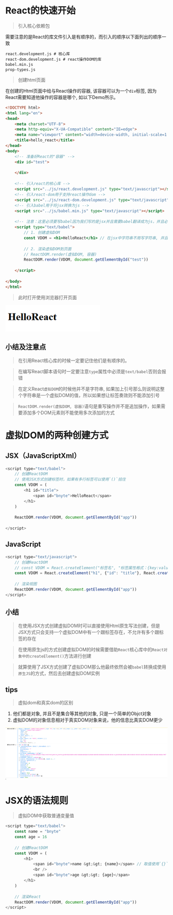# React的快速开始

> 引入核心依赖包

需要注意的是React的库文件引入是有顺序的，而引入的顺序以下面列出的顺序一致

```text
react.development.js # 核心库
react-dom.development.js # react操作DOM的库
babel.min.js
prop-types.js
```

> 创建html页面

在创建的Html页面中给与React操作的容器, 该容器可以为一个`div`标签, 因为React需要知道他操作的容器是哪个, 如以下Demo所示。

```html
<!DOCTYPE html>
<html lang="en">
<head>
    <meta charset="UTF-8">
    <meta http-equiv="X-UA-Compatible" content="IE=edge">
    <meta name="viewport" content="width=device-width, initial-scale=1.0">
    <title>hello_react</title>
</head>
<body>
    <!-- 准备好React的"容器" -->
    <div id="test">
        
    </div>

    <!-- 引入react的核心库 -->
    <script src="../js/react.development.js" type="text/javascript"></script>
    <!-- 引入react-dom用于支持react操作dom -->
    <script src="../js/react-dom.development.js" type="text/javascript"></script>
    <!-- 引入babel用于将jsx转换为js -->
    <script src="../js/babel.min.js" type="text/javascript"></script>

    <!-- 注意：这里必须要写babel因为我们写的是jsx并且需要babel翻译成为js，并且必须写，因为不写默认是js -->
    <script type="text/babel">
        // 1. 创建虚拟DOM
        const VDOM = <h1>HelloReact</h1> // 在jsx中字符串不用写字符串, 并且是一定的，因为他不是字符串，他是React的虚拟DOM

        // 2. 渲染虚拟DOM到页面
        // ReactDOM.render(虚拟DOM, 容器)
        ReactDOM.render(VDOM, document.getElementById("test"))

    </script>
    
</body>
</html>
```

> 此时打开使用浏览器打开页面

![01](note_image/01.png)

## 小结及注意点

> 在引用React核心库的时候一定要记住他们是有顺序的。

> 在编写React脚本语句时一定要注意`type`属性中必须是`text/babel`否则会报错

> 在定义React`虚拟DOM`的时候他并不是字符串, 如果加上引号那么则说明这整个字符串是一个虚拟DOM的值，所以如果想让标签奏效则不能添加引号

> `ReactDOM.render(虚拟DOM, 容器)`语句是重写操作并不是追加操作，如果需要添加多个DOM元素则不能使用多次添加的方式

# 虚拟DOM的两种创建方式

## JSX（JavaScriptXml）

```javascript
<script type="text/babel">
    // 创建ReactDOM
    // 使用JSX方式创建标签时，如果有多行标签可以使用`()`括住
    const VDOM = (
        <h1 id="title">
            <span id="bnyte">HelloReact</span>
        </h1>
    )
    
    ReactDOM.render(VDOM, document.getElementById("app"))

</script>
```

## JavaScript

```javascript
<script type="text/javascript">
    // 创建ReactDOM
    // const VDOM = React.createElement("标签名", "标签属性格式：{key:value}", "标签值")
    const VDOM = React.createElement("h1", {"id": "title"}, React.createElement("span", {"id":"bnyte"}, "HelloReact"))

    // 渲染视图
    ReactDOM.render(VDOM, document.getElementById("app"))
</script>
```

## 小结

> 在使用JSX方式创建虚拟DOM时可以直接使用Html原生写法创建，但是JSX方式只会支持一个虚拟DOM中有一个跟标签存在，不允许有多个跟标签的存在

> 在使用原生js的方式创建虚拟DOM的时候需要借助`React`核心库中的`React对象中的createElement()`方法进行创建

> 就算使用了JSX方式创建了虚拟DOM那么他最终依然会被`babel`转换成使用`原生JS`的方式，然后去创建虚拟DOM实例

## tips

> 虚拟dom和真实dom的区别

1. 他们都是对象, 并且不是集合等其他的对象, 只是一个简单的Objct对象
2. 虚拟DOM的对象信息相对于真实DOM对象来说，他的信息比真实DOM更少

![](./note_image/02.png)

# JSX的语法规则

> 虚拟DOM中获取普通变量值

```javascript
<script type="text/babel">
    const name = "bnyte"
    const age = 16

    // 创建ReactDOM
    const VDOM = (
        <h1>
            <span id="bnyte">name &gt;&gt; {name}</span> // 取值使用`{}`标记
            <br />
            <span id="bnyte">age &gt;&gt; {age}</span>
        </h1>
    )

    // 渲染React
    ReactDOM.render(VDOM, document.getElementById("app"))
</script>
```

